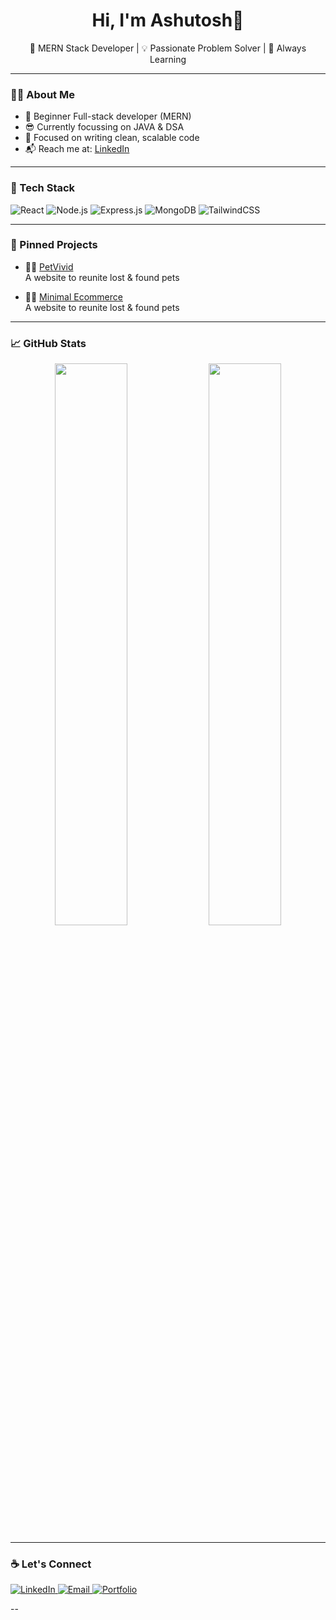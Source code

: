 <h1 align="center">Hi, I'm Ashutosh👋</h1>
<p align="center">
  🚀 MERN Stack Developer | 💡 Passionate Problem Solver | 🌱 Always Learning
</p>

---

### 👨‍💻 About Me

- 🧠 Beginner Full-stack developer (MERN)
- 😎 Currently focussing on JAVA & DSA
- 🎯 Focused on writing clean, scalable code
- 📬 Reach me at: [LinkedIn](https://linkedin.com/in/ashutosh-moharana)

---

### 🚀 Tech Stack

![React](https://img.shields.io/badge/-React-61DAFB?style=flat-square&logo=react&logoColor=black)
![Node.js](https://img.shields.io/badge/-Node.js-339933?style=flat-square&logo=nodedotjs&logoColor=white)
![Express.js](https://img.shields.io/badge/-Express-black?style=flat-square&logo=express&logoColor=white)
![MongoDB](https://img.shields.io/badge/-MongoDB-47A248?style=flat-square&logo=mongodb&logoColor=white)
![TailwindCSS](https://img.shields.io/badge/-TailwindCSS-38B2AC?style=flat-square&logo=tailwind-css&logoColor=white)

---

### 📌 Pinned Projects


- 🧑‍💻 [PetVivid](https://petvivid-client.onrender.com/)  
  A website to reunite lost & found pets
  
- 🧑‍💻 [Minimal Ecommerce](https://minimal-ecommerce.onrender.com/)  
  A website to reunite lost & found pets



---

### 📈 GitHub Stats

<p align="center">
  <img src="https://github-readme-stats.vercel.app/api?username=ashutosh-moharana&show_icons=true&theme=tokyonight" width="48%" />
  <img src="https://github-readme-streak-stats.herokuapp.com?user=ashutosh-moharana&theme=tokyonight" width="48%" />
</p>

---

### ☕ Let's Connect

<a href="https://linkedin.com/in/ashutosh-moharana" target="_blank">
  <img alt="LinkedIn" src="https://img.shields.io/badge/LinkedIn-blue?style=flat-square&logo=linkedin">
</a>
<a href="mailto:ashutoshmoharana00@gmail.com">
  <img alt="Email" src="https://img.shields.io/badge/Gmail-red?style=flat-square&logo=gmail&logoColor=white">
</a>
<a href="https://ashutoshmoharana.vercel.com">
  <img alt="Portfolio" src="https://img.shields.io/badge/Portfolio-000000?style=flat-square&logo=About.me&logoColor=white">
</a>



--
